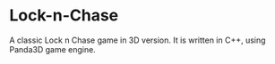 Lock-n-Chase
============

A classic Lock n Chase game in 3D version. It is written in C++, using Panda3D game engine.

